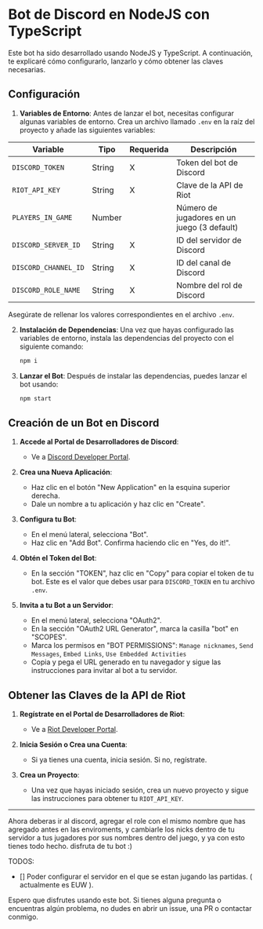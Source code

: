 # Bot de Discord en NodeJS con TypeScript

Este bot ha sido desarrollado usando NodeJS y TypeScript. A continuación, te explicaré cómo configurarlo, lanzarlo y cómo obtener las claves necesarias.

## Configuración

1. **Variables de Entorno**: Antes de lanzar el bot, necesitas configurar algunas variables de entorno. Crea un archivo llamado `.env` en la raíz del proyecto y añade las siguientes variables:

| Variable             | Tipo     | Requerida | Descripción                          |
|----------------------|----------|-----------|--------------------------------------|
| `DISCORD_TOKEN`      | String   | X         | Token del bot de Discord             |
| `RIOT_API_KEY`       | String   | X         | Clave de la API de Riot              |
| `PLAYERS_IN_GAME`    | Number   |           | Número de jugadores en un juego (3 default)|
| `DISCORD_SERVER_ID`  | String   | X         | ID del servidor de Discord           |
| `DISCORD_CHANNEL_ID` | String   | X         | ID del canal de Discord              |
| `DISCORD_ROLE_NAME`  | String   | X         | Nombre del rol de Discord            |

Asegúrate de rellenar los valores correspondientes en el archivo `.env`.

2. **Instalación de Dependencias**: Una vez que hayas configurado las variables de entorno, instala las dependencias del proyecto con el siguiente comando:

    ```bash
    npm i
    ```

3. **Lanzar el Bot**: Después de instalar las dependencias, puedes lanzar el bot usando:

    ```bash
    npm start
    ```

## Creación de un Bot en Discord

1. **Accede al Portal de Desarrolladores de Discord**:
   - Ve a [Discord Developer Portal](https://discord.com/developers/applications).

2. **Crea una Nueva Aplicación**:
   - Haz clic en el botón "New Application" en la esquina superior derecha.
   - Dale un nombre a tu aplicación y haz clic en "Create".

3. **Configura tu Bot**:
   - En el menú lateral, selecciona "Bot".
   - Haz clic en "Add Bot". Confirma haciendo clic en "Yes, do it!".

4. **Obtén el Token del Bot**:
   - En la sección "TOKEN", haz clic en "Copy" para copiar el token de tu bot. Este es el valor que debes usar para `DISCORD_TOKEN` en tu archivo `.env`.

5. **Invita a tu Bot a un Servidor**:
   - En el menú lateral, selecciona "OAuth2".
   - En la sección "OAuth2 URL Generator", marca la casilla "bot" en "SCOPES".
   - Marca los permisos en "BOT PERMISSIONS":
    ``Manage nicknames``, ``Send Messages``, ``Embed Links``, ``Use Embedded Activities``
   - Copia y pega el URL generado en tu navegador y sigue las instrucciones para invitar al bot a tu servidor.

## Obtener las Claves de la API de Riot

1. **Regístrate en el Portal de Desarrolladores de Riot**:
   - Ve a [Riot Developer Portal](https://developer.riotgames.com/).

2. **Inicia Sesión o Crea una Cuenta**:
   - Si ya tienes una cuenta, inicia sesión. Si no, regístrate.

3. **Crea un Proyecto**:
   - Una vez que hayas iniciado sesión, crea un nuevo proyecto y sigue las instrucciones para obtener tu `RIOT_API_KEY`.

---

Ahora deberas ir al discord, agregar el role con el mismo nombre que has agregado antes en las enviroments, y cambiarle los nicks dentro de tu servidor a tus jugadores por sus nombres dentro del juego, y ya con esto tienes todo hecho. disfruta de tu bot :)

TODOS: 
   - [] Poder configurar el servidor en el que se estan jugando las partidas. ( actualmente es EUW ).

Espero que disfrutes usando este bot. Si tienes alguna pregunta o encuentras algún problema, no dudes en abrir un issue, una PR o contactar conmigo.

